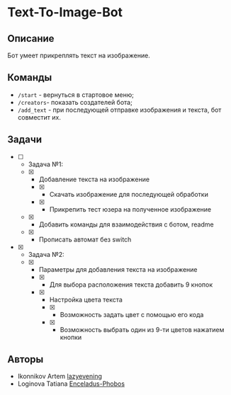 # Text-To-Image-Bot

## Описание
Бот умеет прикреплять текст на изображение.

## Команды
* `/start` - вернуться в стартовое меню;
* `/creators`- показать создателей бота;
* `/add_text` - при последующей отправке изображения и текста, бот совместит их.

## Задачи
- [ ] - Задача №1:
  - [x] - Добавление текста на изображение
    - [x] - Скачать изображение для последующей обработки
    - [x] - Прикрепить тест юзера на полученное изображение
  - [x] - Добавить команды для взаимодействия с ботом, readme
  - [x] - Прописать автомат без switch
- [x] - Задача №2:
  - [x] - Параметры для добавления текста на изображение
    - [x] - Для выбора расположения текста добавить 9 кнопок
    - [x] - Настройка цвета текста
      - [x] - Возможность задать цвет с помощью его кода
      - [x] - Возможность выбрать один из 9-ти цветов нажатием кнопки


## Авторы
* Ikonnikov Artem [lazyevening](https://github.com/lazyevening)
* Loginova Tatiana [Enceladus-Phobos](https://github.com/Enceladus-Phobos)
